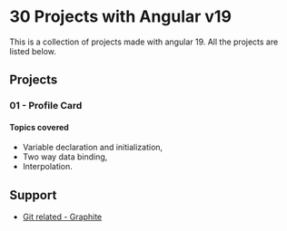 # 30 Projects with Angular v19

This is a collection of projects made with angular 19. All the projects are listed below.

## Projects

### 01 - Profile Card

#### Topics covered

- Variable declaration and initialization,
- Two way data binding,
- Interpolation.


## Support

- [Git related - Graphite](https://graphite.dev/guides/topic/github)